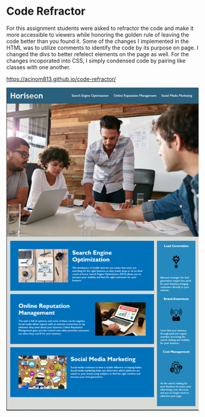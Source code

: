 # Code Refractor

For this assignment students were asked to refractor the code and make it more accessible to viewers while honoring the golden rule of leaving the code better than you found it. Some of the changes I implemented in the HTML was to utilize comments to identify the code by its purpose on page.  I changed the  divs to better refelect elements on the page as well. For the changes incoporated into CSS, I simply condensed code by pairing like classes with one another. 

https://acinom813.github.io/code-refractor/

![](assets/images/Screen%20Shot%202020-12-06%20at%207.49.11%20PM.png)